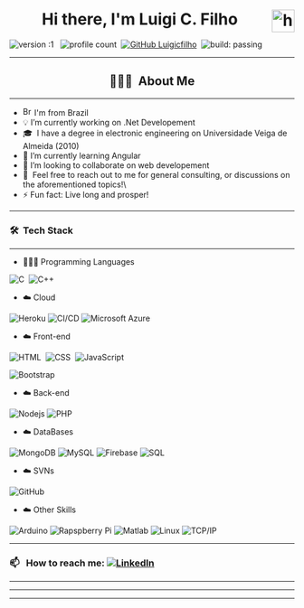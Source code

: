 <h1 align="center"> Hi there, I'm Luigi C. Filho <img alt="handwavegif" src="https://user-images.githubusercontent.com/39513876/112366216-8cfe7400-8cfe-11eb-8116-7d3dbae20e97.gif" width='40' align="right"/> </h1>

![version :1](https://img.shields.io/badge/Version-1-blue) &nbsp;
![profile count](https://komarev.com/ghpvc/?username=luigicfilho&color=blue&style=plastic)&nbsp;
[![GitHub Luigicfilho](https://img.shields.io/github/followers/luigicfilho?label=follow&style=social)](https://github.com/luigicfilho)&nbsp;
![build: passing](https://img.shields.io/badge/build-passing-success)

---
### <h2 align="center">👨🏻‍💻 &nbsp;About Me </h2>
---
- <img width="16" src="https://www.flaticon.com/svg/static/icons/svg/197/197386.svg" alt="Brazil" /> I'm from Brazil
- 💡 I’m currently working on .Net Developement
- 🎓 &nbsp;I have a degree in electronic engineering on Universidade Veiga de Almeida (2010)  
- 🌱 I’m currently learning Angular
- 👯 I’m looking to collaborate on web developement
- 💬 &nbsp;Feel free to reach out to me for general consulting, or discussions on the aforementioned topics!\
- ⚡ Fun fact: Live long and prosper!

---
### 🛠 &nbsp;Tech Stack
---
- 👨🏻‍💻 Programming Languages

![C](https://img.shields.io/badge/-C-05122A?style=flat&logo=C&logoColor=A8B9CC)&nbsp;
![C++](https://img.shields.io/badge/-C++-05122A?style=flat&logo=C%2B%2B&logoColor=00599C)&nbsp;


- ☁️ Cloud

![Heroku](https://img.shields.io/badge/-Heroku-black?style=flat-square&logo=heroku)
![CI/CD](https://img.shields.io/badge/-CI%2FCD-000?&logo=CircleCI&logoColor=888)
![Microsoft Azure](https://img.shields.io/badge/Microsoft%20Azure-232F7E?style=flat-square&logo=microsoft-azure)

- ☁️ Front-end

![HTML](https://img.shields.io/badge/-HTML-05122A?style=flat&logo=HTML5)&nbsp;
![CSS](https://img.shields.io/badge/-CSS-05122A?style=flat&logo=CSS3&logoColor=1572B6)&nbsp;
![JavaScript](https://img.shields.io/badge/-JavaScript-05122A?style=flat&logo=javascript)&nbsp;

![Bootstrap](https://img.shields.io/badge/-Bootstrap-black?style=flat-square&logo=bootstrap)

- ☁️ Back-end

![Nodejs](https://img.shields.io/badge/-Nodejs-black?style=flat-square&logo=Node.js)
![PHP](https://img.shields.io/badge/PHP-777BB4?style=flat-square&logo=php&logoColor=white)

- ☁️ DataBases

![MongoDB](https://img.shields.io/badge/-MongoDB-black?style=flat-square&logo=mongodb)
![MySQL](https://img.shields.io/badge/MySQL-4479A1?style=flat-square&logo=MySQL&logoColor=white)
![Firebase](https://img.shields.io/badge/-Firebase-black?style=flat-square&logo=Firebase)
![SQL](https://img.shields.io/badge/SQL-000?&logo=Microsoft-SQL-Server&logoColor=red)

- ☁️ SVNs

![GitHub](https://img.shields.io/badge/-GitHub-05122A?style=flat&logo=github)&nbsp;

- ☁️ Other Skills

![Arduino](https://img.shields.io/badge/Arduino-00979D?style=flat-square&logo=Arduino&logoColor=white)
![Rapspberry Pi](https://img.shields.io/badge/Raspberry_pi-C51A4A?style=flat-square&logo=raspberry-pi&logoColor=white)
![Matlab](https://img.shields.io/badge/MATLAB-800000?style=flat-square&logo=MathWorks&logoColor=white)
![Linux](https://img.shields.io/badge/-Linux-000?&logo=Linux&logoColor=FCC624)
![TCP/IP](https://img.shields.io/badge/-TCP%2FIP-000?&logo=Cisco)

---
### 📫 &nbsp; How to reach me: <a href="https://www.linkedin.com/in/luigicfilho/"><img alt="LinkedIn" src="https://img.shields.io/badge/linkedin%20-%230077B5.svg?&style=flat&logo=linkedin&logoColor=white"/></a> &nbsp;
---
---

<hr>

